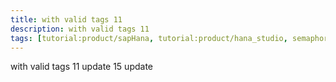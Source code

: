 ```yaml
---
title: with valid tags 11
description: with valid tags 11
tags: [tutorial:product/sapHana, tutorial:product/hana_studio, semaphore_rejected:, redirect:source/dotnet-iis-server]
---
```


with valid tags 11
update
15 update
